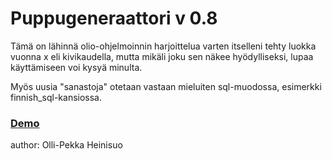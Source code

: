 Puppugeneraattori v 0.8
=======================

Tämä on lähinnä olio-ohjelmoinnin harjoittelua varten itselleni tehty luokka vuonna x eli kivikaudella, 
mutta mikäli joku sen näkee hyödylliseksi, lupaa käyttämiseen voi kysyä minulta.

Myös uusia "sanastoja" otetaan vastaan mieluiten sql-muodossa, esimerkki finnish_sql-kansiossa.

### [Demo](http://skvark.skyclients.fi/imalaattori/) ###

author: Olli-Pekka Heinisuo  

